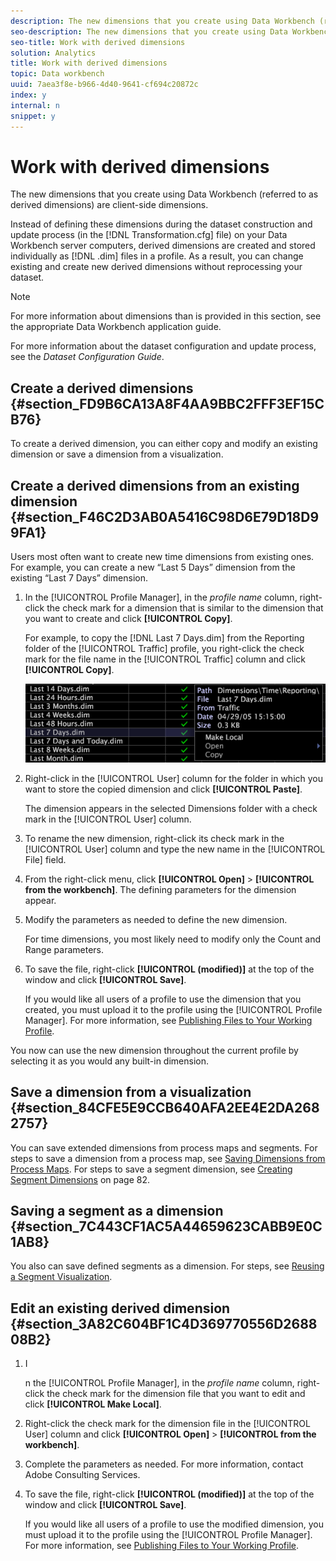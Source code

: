 ```yaml
---
description: The new dimensions that you create using Data Workbench (referred to as derived dimensions) are client-side dimensions.
seo-description: The new dimensions that you create using Data Workbench (referred to as derived dimensions) are client-side dimensions.
seo-title: Work with derived dimensions
solution: Analytics
title: Work with derived dimensions
topic: Data workbench
uuid: 7aea3f8e-b966-4d40-9641-cf694c20872c
index: y
internal: n
snippet: y
---
```


# Work with derived dimensions

The new dimensions that you create using Data Workbench (referred to as derived dimensions) are client-side dimensions.

 Instead of defining these dimensions during the dataset construction and update process (in the [!DNL Transformation.cfg] file) on your Data Workbench server computers, derived dimensions are created and stored individually as [!DNL .dim] files in a profile. As a result, you can change existing and create new derived dimensions without reprocessing your dataset.

>[!NOTE]
>
>For more information about dimensions than is provided in this section, see the appropriate Data Workbench application guide.

For more information about the dataset configuration and update process, see the *Dataset Configuration Guide*.

## Create a derived dimensions {#section_FD9B6CA13A8F4AA9BBC2FFF3EF15CB76}

To create a derived dimension, you can either copy and modify an existing dimension or save a dimension from a visualization.

## Create a derived dimensions from an existing dimension {#section_F46C2D3AB0A5416C98D6E79D18D99FA1}

Users most often want to create new time dimensions from existing ones. For example, you can create a new “Last 5 Days” dimension from the existing “Last 7 Days” dimension.

1. In the [!UICONTROL Profile Manager], in the *profile name* column, right-click the check mark for a dimension that is similar to the dimension that you want to create and click **[!UICONTROL Copy]**.

   For example, to copy the [!DNL Last 7 Days.dim] from the Reporting folder of the [!UICONTROL Traffic] profile, you right-click the check mark for the file name in the [!UICONTROL Traffic] column and click **[!UICONTROL Copy]**.

   ![](assets/vis_ProfMgr_CopyDimension.png)

1. Right-click in the [!UICONTROL User] column for the folder in which you want to store the copied dimension and click **[!UICONTROL Paste]**.

   The dimension appears in the selected Dimensions folder with a check mark in the [!UICONTROL User] column. 

1. To rename the new dimension, right-click its check mark in the [!UICONTROL User] column and type the new name in the [!UICONTROL File] field. 
1. From the right-click menu, click **[!UICONTROL Open]** > **[!UICONTROL from the workbench]**. The defining parameters for the dimension appear. 
1. Modify the parameters as needed to define the new dimension.

   For time dimensions, you most likely need to modify only the Count and Range parameters. 

1. To save the file, right-click **[!UICONTROL (modified)]** at the top of the window and click **[!UICONTROL Save]**.

   If you would like all users of a profile to use the dimension that you created, you must upload it to the profile using the [!UICONTROL Profile Manager]. For more information, see [Publishing Files to Your Working Profile](../../c-admin-intrf/c-prof-mgr/t-pub-files-wkg-prof.md#task_A0106E010C834D16BD60EEF4721B6AF9).

You now can use the new dimension throughout the current profile by selecting it as you would any built-in dimension.

## Save a dimension from a visualization {#section_84CFE5E9CCB640AFA2EE4E2DA2682757}

You can save extended dimensions from process maps and segments. For steps to save a dimension from a process map, see [Saving Dimensions from Process Maps](../../c-analysis-vis/c-proc-maps/t-dim-proc-maps.md#task_44D9E555D4A944E6AA81993EEF703051). For steps to save a segment dimension, see [Creating Segment Dimensions](../../c-analysis-vis/c-seg/c-create-seg-dim.md#concept_70B363EDCAD14185BA8051646AD3D44E) on page 82.

## Saving a segment as a dimension {#section_7C443CF1AC5A44659623CABB9E0C1AB8}

You also can save defined segments as a dimension. For steps, see [Reusing a Segment Visualization](../../c-analysis-vis/c-seg/c-reuse-seg-vis.md#concept_A8A607BD415D404A83C32A26B804CBDC).

## Edit an existing derived dimension {#section_3A82C604BF1C4D369770556D268808B2}

1. I

   n the [!UICONTROL Profile Manager], in the *profile name* column, right-click the check mark for the dimension file that you want to edit and click **[!UICONTROL Make Local]**. 
1. Right-click the check mark for the dimension file in the [!UICONTROL User] column and click **[!UICONTROL Open]** > **[!UICONTROL from the workbench]**. 
1. Complete the parameters as needed. For more information, contact Adobe Consulting Services. 
1. To save the file, right-click **[!UICONTROL (modified)]** at the top of the window and click **[!UICONTROL Save]**.

   If you would like all users of a profile to use the modified dimension, you must upload it to the profile using the [!UICONTROL Profile Manager]. For more information, see [Publishing Files to Your Working Profile](../../c-admin-intrf/c-prof-mgr/t-pub-files-wkg-prof.md#task_A0106E010C834D16BD60EEF4721B6AF9).

